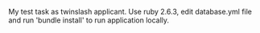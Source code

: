 My test task as twinslash applicant.
Use ruby 2.6.3, edit database.yml file and run 'bundle install' to run application locally.
